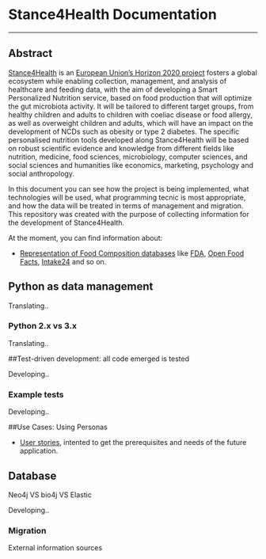 # Stance4Health Documentation
---

## Abstract

[Stance4Health](http://www.stance4health.com/) is an [European Union’s Horizon 2020 project](https://cordis.europa.eu/project/rcn/218510/factsheet/es) fosters a global ecosystem while enabling collection, management, and analysis of healthcare and feeding data, with the aim of developing a Smart Personalized Nutrition service, based on food production that will optimize the gut microbiota activity.
It will be tailored to different target groups, from healthy children and adults to children with coeliac disease or food allergy, 
as well as overweight children and adults, which will have an impact on the development of NCDs such as obesity or type 2 diabetes. 
The specific personalised nutrition tools developed along Stance4Health will be based on robust scientific evidence and knowledge 
from different fields like nutrition, medicine, food sciences, microbiology, computer sciences, and social sciences and humanities 
like economics, marketing, psychology and social anthropology.

In this document you can see how the project is being implemented, what technologies will be used, what programming tecnic is most appropriate, and
how the data will be treated in terms of management and migration.
This repository was created with the purpose of collecting information for the development of Stance4Health.  

At the moment, you can find information about:

- [Representation of Food Composition databases](https://github.com/Stance4Health-Dev/docs/tree/master/data-representation) like [FDA](https://www.ars.usda.gov/northeast-area/beltsville-md-bhnrc/beltsville-human-nutrition-research-center/nutrient-data-laboratory/docs/sr28-download-files/), [Open Food Facts](https://world.openfoodfacts.org/), [Intake24](https://intake24.co.uk/) and so on.



## Python as data management

Translating..

### Python 2.x vs 3.x

Translating..

##Test-driven development: all code emerged is tested

Developing..

### Example tests

Developing..

##Use Cases: Using Personas

- [User stories](https://github.com/Stance4Health-Dev/docs/tree/master/user-stories), intented to get the prerequisites and needs of the future application.


## Database

Neo4j VS bio4j VS Elastic

Developing..

### Migration

External information sources
